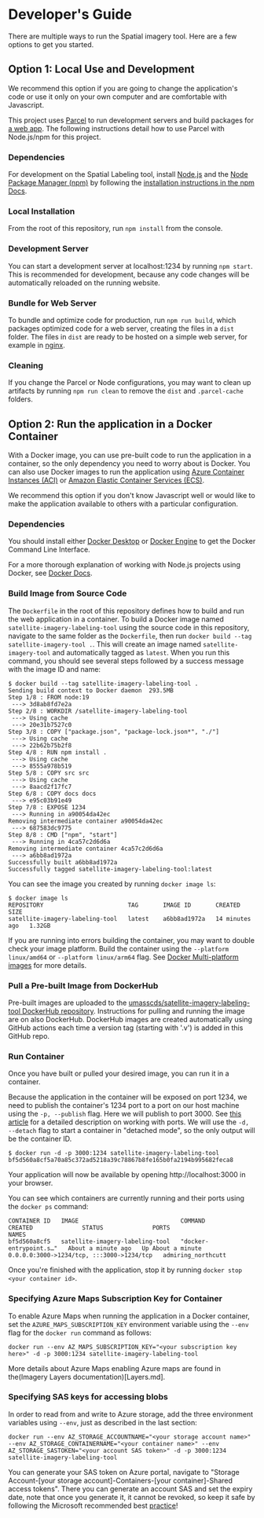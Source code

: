 # Developer's Guide
There are multiple ways to run the Spatial imagery tool. Here are a few options to get you started.

## Option 1: Local Use and Development
 We recommend this option if you are going to change the application's code or use it only on your own computer and are comfortable with Javascript.

 This project uses [Parcel](https://parceljs.org/) to run development servers and build packages for [a web app](https://parceljs.org/getting-started/webapp/). The following instructions detail how to use Parcel with Node.js/npm for this project.

### Dependencies
For development on the Spatial Labeling tool, install [Node.js](https://nodejs.org/en/) and the [Node Package Manager (npm)](https://docs.npmjs.com/) by following the [installation instructions in the npm Docs](https://docs.npmjs.com/downloading-and-installing-node-js-and-npm).

### Local Installation
From the root of this repository, run `npm install` from the console.

### Development Server
You can start a development server at localhost:1234 by running `npm start`. This is recommended for development, because any code changes will be automatically reloaded on the running website.

### Bundle for Web Server
To bundle and optimize code for production, run `npm run build`, which packages optimized code for a web server, creating the files in a `dist` folder. The files in `dist` are ready to be hosted on a simple web server, for example in [nginx](https://www.nginx.com/).

### Cleaning
If you change the Parcel or Node configurations, you may want to clean up artifacts by running `npm run clean` to remove the `dist` and `.parcel-cache` folders.

## Option 2: Run the application in a Docker Container
With a Docker image, you can use pre-built code to run the application in a container, so the only dependency you need to worry about is Docker. You can also use Docker images to run the application using [Azure Container Instances (ACI)](https://azure.microsoft.com/en-us/products/container-instances) or [Amazon Elastic Container Services (ECS)](https://aws.amazon.com/ecs/).

We recommend this option if you don't know Javascript well or would like to make the application available to others with a particular configuration.

### Dependencies
You should install either [Docker Desktop](https://docs.docker.com/desktop/) or [Docker Engine](https://docs.docker.com/engine/) to get the Docker Command Line Interface.

For a more thorough explanation of working with Node.js projects using Docker, see [Docker Docs](https://docs.docker.com/language/nodejs/run-containers/).

### Build Image from Source Code
The `Dockerfile` in the root of this repository defines how to build and run the web application in a container. To build a Docker image named `satellite-imagery-labeling-tool` using the source code in this repository, navigate to the same folder as the `Dockerfile`, then run `docker build --tag satellite-imagery-tool .`. This will create an image named `satellite-imagery-tool` and automatically tagged as `latest`.
When you run this command, you should see several steps followed by a success message with the image ID and name:
```
$ docker build --tag satellite-imagery-labeling-tool .
Sending build context to Docker daemon  293.5MB
Step 1/8 : FROM node:19
 ---> 3d8ab8fd7e2a
Step 2/8 : WORKDIR /satellite-imagery-labeling-tool
 ---> Using cache
 ---> 20e31b7527c0
Step 3/8 : COPY ["package.json", "package-lock.json*", "./"]
 ---> Using cache
 ---> 22b62b75b2f8
Step 4/8 : RUN npm install .
 ---> Using cache
 ---> 8555a978b519
Step 5/8 : COPY src src
 ---> Using cache
 ---> 8aacd2f17fc7
Step 6/8 : COPY docs docs
 ---> e95c03b91e49
Step 7/8 : EXPOSE 1234
 ---> Running in a90054da42ec
Removing intermediate container a90054da42ec
 ---> 687583dc9775
Step 8/8 : CMD ["npm", "start"]
 ---> Running in 4ca57c2d6d6a
Removing intermediate container 4ca57c2d6d6a
 ---> a6bb8ad1972a
Successfully built a6bb8ad1972a
Successfully tagged satellite-imagery-labeling-tool:latest

```

You can see the image you created by running `docker image ls`:
```
$ docker image ls
REPOSITORY                        TAG       IMAGE ID       CREATED          SIZE
satellite-imagery-labeling-tool   latest    a6bb8ad1972a   14 minutes ago   1.32GB
```

If you are running into errors building the container, you may want to double check your image platform. Build the container using the `--platform linux/amd64` or `--platform linux/arm64` flag. See [Docker Multi-platform images](https://docs.docker.com/build/building/multi-platform/) for more details.

### Pull a Pre-built Image from DockerHub
Pre-built images are uploaded to the [umasscds/satellite-imagery-labeling-tool DockerHub repository](https://hub.docker.com/r/umasscds/satellite-imagery-labeling-tool). Instructions for pulling and running the image are on also DockerHub. DockerHub images are created automatically using GitHub actions each time a version tag (starting with '.v') is added in this GitHub repo.

### Run Container
Once you have built or pulled your desired image, you can run it in a container.

Because the application in the container will be exposed on port 1234, we need to publish the container's 1234 port to a port on our host machine using the `-p, --publish` flag. Here we will publish to port 3000. See [this article](https://www.mend.io/free-developer-tools/blog/docker-expose-port/) for a detailed description on working with ports. We will use the `-d, --detach` flag to start a container in "detached mode", so the only output will be the container ID.
```
$ docker run -d -p 3000:1234 satellite-imagery-labeling-tool
bf5d560a8cf5a70a85c372ad5218a39c78867b8fe165b0fa2194b995682feca8
```

Your application will now be available by opening http://localhost:3000 in your browser.

You can see which containers are currently running and their ports using the `docker ps` command:
```
CONTAINER ID   IMAGE                             COMMAND                  CREATED              STATUS              PORTS                                       NAMES
bf5d560a8cf5   satellite-imagery-labeling-tool   "docker-entrypoint.s…"   About a minute ago   Up About a minute   0.0.0.0:3000->1234/tcp, :::3000->1234/tcp   admiring_northcutt
```

Once you're finished with the application, stop it by running `docker stop <your container id>`.

### Specifying Azure Maps Subscription Key for Container
To enable Azure Maps when running the application in a Docker container, set the `AZURE_MAPS_SUBSCRIPTION_KEY` environment variable using the `--env` flag for the `docker run` command as follows:
```
docker run --env AZ_MAPS_SUBSCRIPTION_KEY="<your subscription key here>" -d -p 3000:1234 satellite-imagery-labeling-tool
```

More details about Azure Maps enabling Azure maps are found in the(Imagery Layers documentation)[Layers.md].

### Specifying SAS keys for accessing blobs
In order to read from and write to Azure storage, add the three environment variables using `--env`, just as described in the last section:
```
docker run --env AZ_STORAGE_ACCOUNTNAME="<your storage account name>" --env AZ_STORAGE_CONTAINERNAME="<your container name>" --env AZ_STORAGE_SASTOKEN="<your account SAS token>" -d -p 3000:1234 satellite-imagery-labeling-tool
```
You can generate your SAS token on Azure portal, navigate to "Storage Account-[your storage account]-Containers-[your container]-Shared access tokens". There you can generate an account SAS and set the expiry date, note that once you generate it, it cannot be revoked, so keep it safe by following the Microsoft recommended best [practice](https://learn.microsoft.com/en-us/azure/storage/common/storage-sas-overview#best-practices-when-using-sas)!